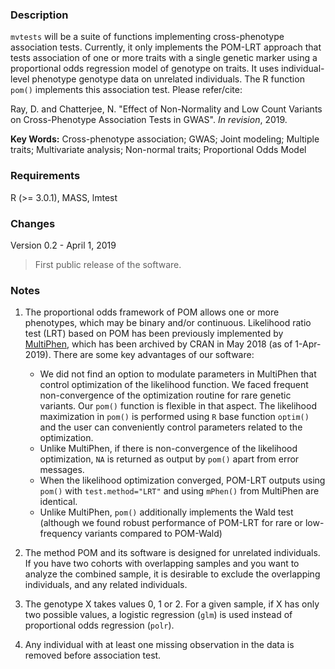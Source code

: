 ### Description
`mvtests` will be a suite of functions implementing cross-phenotype association tests. Currently, it only implements the POM-LRT approach that tests association of one or more traits with a single genetic marker using a proportional odds regression model of genotype on traits. It uses individual-level phenotype genotype data on unrelated individuals. The R function `pom()` implements this association test. Please refer/cite:

Ray, D. and Chatterjee, N. "Effect of Non-Normality and Low Count Variants on Cross-Phenotype Association Tests in GWAS". *In revision*, 2019.

**Key Words:** Cross-phenotype association; GWAS; Joint modeling; Multiple traits; Multivariate analysis; Non-normal traits; Proportional Odds Model 


### Requirements
R (>= 3.0.1), MASS, lmtest

### Changes
Version 0.2 - April 1, 2019
> First public release of the software.


### Notes
1. The proportional odds framework of POM allows one or more phenotypes, which may be binary and/or continuous. Likelihood ratio test (LRT) based on POM has been previously implemented by [MultiPhen](https://rdrr.io/cran/MultiPhen/), which has been archived by CRAN in May 2018 (as of 1-Apr-2019). There are some key advantages of our software:
    * We did not find an option to modulate parameters in MultiPhen that control optimization of the likelihood function. We faced frequent non-convergence of the optimization routine for rare genetic variants. Our `pom()` function is flexible in that aspect. The likelihood maximization in `pom()` is performed using `R` base function `optim()` and the user can conveniently
control parameters related to the optimization.
    * Unlike MultiPhen, if there is non-convergence of the likelihood optimization, `NA` is returned as output by `pom()` apart from error messages.
    * When the likelihood optimization converged, POM-LRT outputs using `pom()` with `test.method="LRT"` and using `mPhen()` from MultiPhen are identical.
    * Unlike MultiPhen, `pom()` additionally implements the Wald test (although we found robust performance of POM-LRT for rare or low-frequency variants compared to POM-Wald)
 
2. The method POM and its software is designed for unrelated individuals. If you have two cohorts with overlapping samples and you want to analyze the combined sample, it is desirable to exclude the overlapping individuals, and any related individuals. 

3. The genotype X takes values 0, 1 or 2. For a given sample, if X has only two possible values, a logistic regression (`glm`) is used instead of proportional odds regression (`polr`).

4. Any individual with at least one missing observation in the data is removed before association test.  

